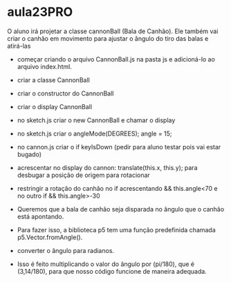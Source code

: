 # aula23PRO
O aluno irá projetar a classe cannonBall (Bala de Canhão). Ele também vai criar o canhão em movimento para ajustar o ângulo do tiro das balas e atirá-las

-  começar criando o arquivo CannonBall.js na pasta js e adicioná-lo ao arquivo index.html.
-  criar a classe CannonBall
-  criar o constructor do CannonBall
-  criar o display CannonBall
-  no sketch.js criar o new CannonBall e chamar o display
-  no sketch.js criar o angleMode(DEGREES);  angle = 15;
-  no cannon.js criar o if keyIsDown (pedir para aluno testar pois vai estar bugado)
-  acrescentar no display do cannon: translate(this.x, this.y); para desbugar a posição de origem para rotacionar
-  restringir a rotação do canhão no if acrescentando  && this.angle<70 e no outro if && this.angle>-30

-  Queremos que a bala de
canhão seja disparada no
ângulo que o canhão está
apontando.


- Para fazer isso, a biblioteca p5 tem uma função
predefinida chamada p5.Vector.fromAngle().

- converter o
ângulo para radianos.
- Isso é feito multiplicando o valor do ângulo por (pi/180),
que é (3,14/180), para que nosso código funcione de
maneira adequada.



